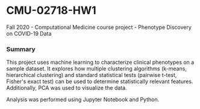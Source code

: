 # CMU-02718-HW1
Fall 2020 - Computational Medicine course project - Phenotype Discovery on COVID-19 Data

### Summary

This project uses machine learning to characterize clinical phenotypes on a sample dataset. It explores how multiple clustering algorithms (k-means, hierarchical clustering) and standard statistical tests (pairwise t-test, Fisher's exact test) can be used to determine statistically relevant features. Additionally, PCA was used to visualize the data.

Analysis was performed using Jupyter Notebook and Python.
